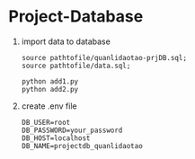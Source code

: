 # Project-Database
1. import data to database
    ```
   source pathtofile/quanlidaotao-prjDB.sql;
   source pathtofile/data.sql;
    ```
   ```
   python add1.py
   python add2.py
   ```

   
3. create .env file
    ```
    DB_USER=root
    DB_PASSWORD=your_password
    DB_HOST=localhost
    DB_NAME=projectdb_quanlidaotao
     ```

